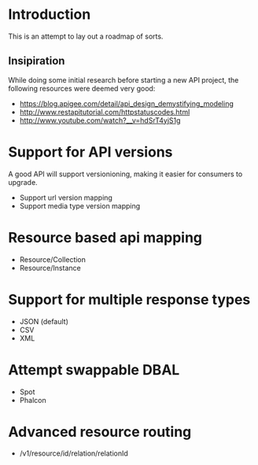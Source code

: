 # Introduction
This is an attempt to lay out a roadmap of sorts.

## Insipiration
While doing some initial research before starting a new API project, the following resources were deemed very good:

* https://blog.apigee.com/detail/api_design_demystifying_modeling
* http://www.restapitutorial.com/httpstatuscodes.html
* http://www.youtube.com/watch?__v=hdSrT4yjS1g 

# Support for API versions
A good API will support versionioning, making it easier for consumers to upgrade.

* Support url version mapping
* Support media type version mapping

# Resource based api mapping

* Resource/Collection
* Resource/Instance

# Support for multiple response types

* JSON (default)
* CSV
* XML

# Attempt swappable DBAL

* Spot
* Phalcon

# Advanced resource routing

* /v1/resource/id/relation/relationId